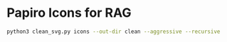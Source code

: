 # Papiro Icons for RAG

```sh
python3 clean_svg.py icons --out-dir clean --aggressive --recursive
```

